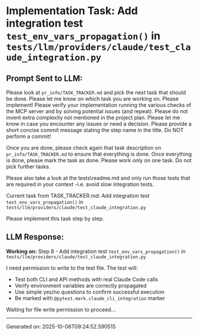 # Implementation Task: Add integration test `test_env_vars_propagation()` in `tests/llm/providers/claude/test_claude_integration.py`

## Prompt Sent to LLM:
Please look at `pr_info/TASK_TRACKER.md` and pick the next task that should be done.
Please let me know on which task you are working on.
Please implement!
Please verify your implementation running the various checks of the MCP server and by solving potential issues (and repeat).
Please do not invent extra complexity not mentioned in the project plan.
Please let me know in case you encounter any issues or need a decision.
Please provide a short concise commit message stating the step name in the title. Do NOT perform a commit!

Once you are done, please check again that task description on `pr_info/TASK_TRACKER.md` to ensure that everything is done.
Once everything is done, please mark the task as done.
Please work only on one task. Do not pick further tasks.

Please also take a look at the tests\readme.md and only run those tests that are required in your context -i.e. avoid slow integration tests.

Current task from TASK_TRACKER.md: Add integration test `test_env_vars_propagation()` in `tests/llm/providers/claude/test_claude_integration.py`

Please implement this task step by step.

## LLM Response:
**Working on:** Step 8 - Add integration test `test_env_vars_propagation()` in `tests/llm/providers/claude/test_claude_integration.py`

I need permission to write to the test file. The test will:
- Test both CLI and API methods with real Claude Code calls
- Verify environment variables are correctly propagated
- Use simple yes/no questions to confirm successful execution
- Be marked with `@pytest.mark.claude_cli_integration` marker

Waiting for file write permission to proceed...

---
Generated on: 2025-10-06T09:24:52.590515